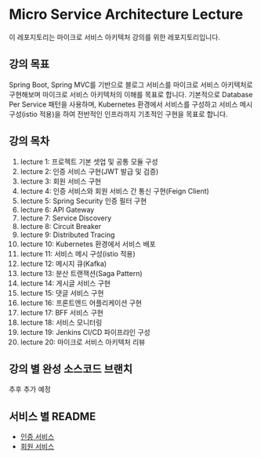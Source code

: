 # Micro Service Architecture Lecture

이 레포지토리는 마이크로 서비스 아키텍처 강의를 위한 레포지토리입니다.

## 강의 목표
Spring Boot, Spring MVC를 기반으로 블로그 서비스를 마이크로 서비스 아키텍처로 구현해보며 마이크로 서비스 아키텍처의 이해를 목표로 합니다.
기본적으로 Database Per Service 패턴을 사용하며, Kubernetes 환경에서 서비스를 구성하고 서비스 메시 구성(istio 적용)을 하여 
전반적인 인프라까지 기초적인 구현을 목표로 합니다.

## 강의 목차
1. lecture 1: 프로젝트 기본 셋업 및 공통 모듈 구성
2. lecture 2: 인증 서비스 구현(JWT 발급 및 검증)
3. lecture 3: 회원 서비스 구현
4. lecture 4: 인증 서비스와 회원 서비스 간 통신 구현(Feign Client)
5. lecture 5: Spring Security 인증 필터 구현
6. lecture 6: API Gateway 
7. lecture 7: Service Discovery
8. lecture 8: Circuit Breaker
9. lecture 9: Distributed Tracing
10. lecture 10: Kubernetes 환경에서 서비스 배포
11. lecture 11: 서비스 메시 구성(istio 적용)
12. lecture 12: 메시지 큐(Kafka)
13. lecture 13: 분산 트랜잭션(Saga Pattern)
14. lecture 14: 게시글 서비스 구현
15. lecture 15: 댓글 서비스 구현
16. lecture 16: 프론트엔드 어플리케이션 구현
17. lecture 17: BFF 서비스 구현
18. lecture 18: 서비스 모니터링
19. lecture 19: Jenkins CI/CD 파이프라인 구성
20. lecture 20: 마이크로 서비스 아키텍처 리뷰

## 강의 별 완성 소스코드 브랜치
추후 추가 예정

## 서비스 별 README
- [인증 서비스](./auth-service/README.md)
- [회원 서비스](./member-service/README.md)